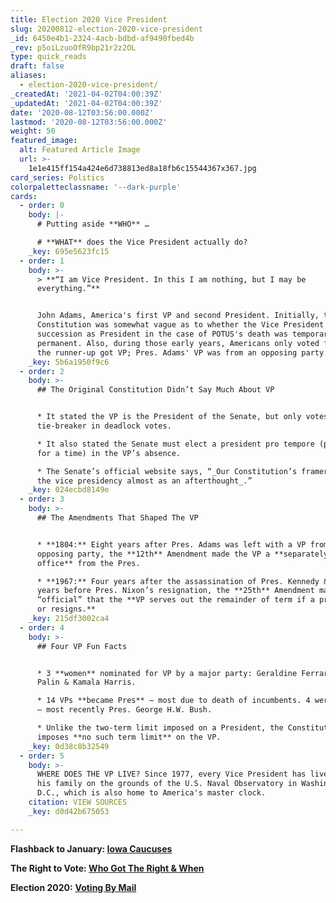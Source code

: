 ```yaml
---
title: Election 2020 Vice President
slug: 20200812-election-2020-vice-president
_id: 6450e4b1-2324-4acb-bdbd-af9490fbed4b
_rev: p5oiLzuoOfR9bp21r2z2OL
type: quick_reads
draft: false
aliases:
  - election-2020-vice-president/
_createdAt: '2021-04-02T04:00:39Z'
_updatedAt: '2021-04-02T04:00:39Z'
date: '2020-08-12T03:56:00.000Z'
lastmod: '2020-08-12T03:56:00.000Z'
weight: 50
featured_image:
  alt: Featured Article Image
  url: >-
    1e1e415ff154a424e6d738813ed8a18fb6c15544367x367.jpg
card_series: Politics
colorpaletteclassname: '--dark-purple'
cards:
  - order: 0
    body: |-
      # Putting aside **WHO** …

      # **WHAT** does the Vice President actually do?
    _key: 695e5623fc15
  - order: 1
    body: >-
      > **“I am Vice President. In this I am nothing, but I may be
      everything.”**


      John Adams, America's first VP and second President. Initially, the
      Constitution was somewhat vague as to whether the Vice President's
      succession as President in the case of POTUS's death was temporary or
      permanent. Also, during those early years, Americans only voted for Pres &
      the runner-up got VP; Pres. Adams' VP was from an opposing party.
    _key: 5b6a1950f9c6
  - order: 2
    body: >-
      ## The Original Constitution Didn’t Say Much About VP


      * It stated the VP is the President of the Senate, but only votes as a
      tie-breaker in deadlock votes.

      * It also stated the Senate must elect a president pro tempore (president
      for a time) in the VP’s absence.

      * The Senate’s official website says, “_Our Constitution’s framers created
      the vice presidency almost as an afterthought_.”
    _key: 024ecbd8149e
  - order: 3
    body: >-
      ## The Amendments That Shaped The VP


      * **1804:** Eight years after Pres. Adams was left with a VP from the
      opposing party, the **12th** Amendment made the VP a **separately elected
      office** from the Pres.

      * **1967:** Four years after the assassination of Pres. Kennedy & seven
      years before Pres. Nixon’s resignation, the **25th** Amendment made it
      “official” that the **VP serves out the remainder of term if a pres. dies
      or resigns.**
    _key: 215df3002ca4
  - order: 4
    body: >-
      ## Four VP Fun Facts


      * 3 **women** nominated for VP by a major party: Geraldine Ferraro, Sarah
      Palin & Kamala Harris.

      * 14 VPs **became Pres** – most due to death of incumbents. 4 were elected
      – most recently Pres. George H.W. Bush.

      * Unlike the two-term limit imposed on a President, the Constitution
      imposes **no such term limit** on the VP.
    _key: 0d38c8b32549
  - order: 5
    body: >-
      WHERE DOES THE VP LIVE? Since 1977, every Vice President has lived with
      his family on the grounds of the U.S. Naval Observatory in Washington
      D.C., which is also home to America's master clock.
    citation: VIEW SOURCES
    _key: d0d42b675053

---
```

**Flashback to January: [Iowa Caucuses](https://smarthernews.com/2020-caucuses/)**

**The Right to Vote: [Who Got The Right & When](https://www.smarthernews.com/18-11-01-right-to-vote/)**

**Election 2020:** [**Voting By Mail**](https://www.smarthernews.com/vote-by-mail/)